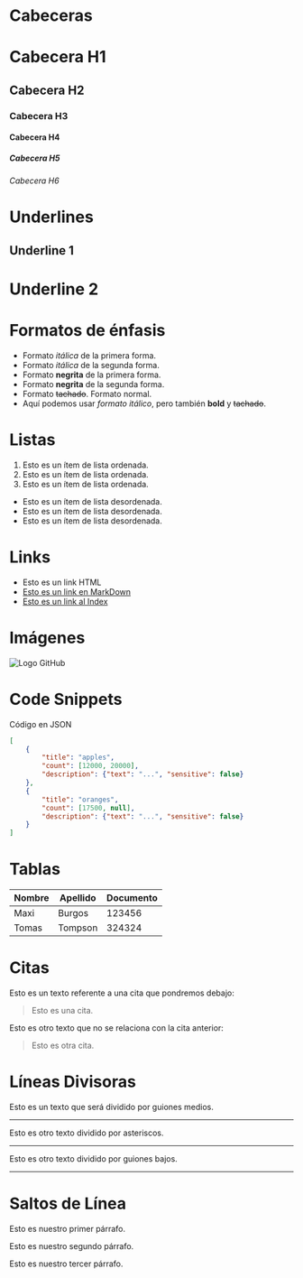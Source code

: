 # Cabeceras
# Cabecera H1
## Cabecera H2
### Cabecera H3
#### Cabecera H4
##### Cabecera H5
###### Cabecera H6

# Underlines
Underline 1
-----------

Underline 2
===========

# Formatos de énfasis
- Formato *itálica* de la primera forma.
- Formato _itálica_ de la segunda forma.
- Formato **negrita** de la primera forma.
- Formato __negrita__ de la segunda forma.
- Formato ~~tachado~~. Formato normal.
- Aquí podemos usar *formato itálico*, pero también **bold**
y ~~tachado~~.

# Listas
1. Esto es un ítem de lista ordenada.
2. Esto es un ítem de lista ordenada.
3. Esto es un ítem de lista ordenada.
- Esto es un ítem de lista desordenada.
- Esto es un ítem de lista desordenada.
- Esto es un ítem de lista desordenada.

# Links
- <a href:="http://www.google.com">Esto es un link HTML</a>
- [Esto es un link en MarkDown](http://www.google.com)
- [Esto es un link al Index](index.html)

# Imágenes
![Logo GitHub](https://cdn-icons-png.flaticon.com/512/25/25231.png)

# Code Snippets
Código en JSON
```JSON
[
    {
        "title": "apples",
        "count": [12000, 20000],
        "description": {"text": "...", "sensitive": false}
    },
    {
        "title": "oranges",
        "count": [17500, null],
        "description": {"text": "...", "sensitive": false}
    }
]
```
# Tablas
| Nombre | Apellido | Documento |
| ------ | -------- | --------- |
| Maxi | Burgos | 123456 |
| Tomas | Tompson | 324324 |

# Citas
Esto es un texto referente a una cita que pondremos debajo:
> Esto es una cita.

Esto es otro texto que no se relaciona con la cita anterior:
> Esto es otra cita.

# Líneas Divisoras
Esto es un texto que será dividido por guiones medios.

---
Esto es otro texto dividido por asteriscos.

***

Esto es otro texto dividido por guiones bajos.

___
# Saltos de Línea
Esto es nuestro primer párrafo.

Esto es nuestro segundo párrafo.

Esto es nuestro tercer párrafo.
